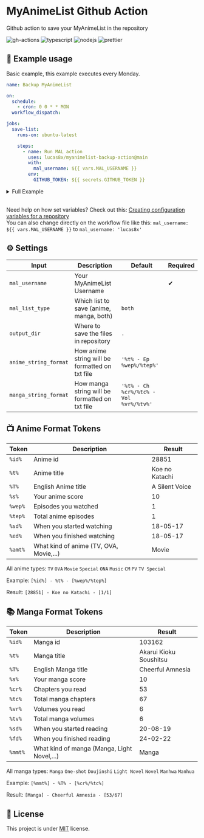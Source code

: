 # MyAnimeList Github Action

Github action to save your MyAnimeList in the repository

![gh-actions](https://img.shields.io/badge/github%20actions-%232671E5.svg?style=for-the-badge&logo=githubactions&logoColor=white)
![typescript](https://img.shields.io/badge/TypeScript-007ACC?style=for-the-badge&logo=typescript&logoColor=white)
![nodejs](https://img.shields.io/badge/Node%20js-339933?style=for-the-badge&logo=nodedotjs&logoColor=white)
![prettier](https://img.shields.io/badge/prettier-1A2C34?style=for-the-badge&logo=prettier&logoColor=F7BA3E)

## 🚀 Example usage

Basic example, this example executes every Monday.

```yaml
name: Backup MyAnimeList

on:
  schedule:
    - cron: 0 0 * * MON
  workflow_dispatch:

jobs:
  save-list:
    runs-on: ubuntu-latest

    steps:
      - name: Run MAL action
        uses: lucas8x/myanimelist-backup-action@main
        with:
          mal_username: ${{ vars.MAL_USERNAME }}
        env:
          GITHUB_TOKEN: ${{ secrets.GITHUB_TOKEN }}
```

<details>
  <summary>Full Example</summary>

  ```yaml
  name: Backup MyAnimeList

  on:
    schedule:
      - cron: 0 0 * * MON
    workflow_dispatch:

  jobs:
    save-list:
      runs-on: ubuntu-latest

      steps:
        - name: Run MAL action
          uses: lucas8x/myanimelist-backup-action@main
          with:
            mal_username: ${{ vars.MAL_USERNAME }}
            mal_list_type: ${{ vars.MAL_LIST_TYPE }}
            output_dir: ${{ vars.MAL_OUTPUT_DIR }}
            anime_string_format: ${{ vars.ANIME_STRING_FORMAT }}
            manga_string_format: ${{ vars.MANGA_STRING_FORMAT }}
          env:
            GITHUB_TOKEN: ${{ secrets.GITHUB_TOKEN }}
  ```

</details>
</br>

Need help on how set variables? Check out this: [Creating configuration variables for a repository](https://docs.github.com/en/actions/learn-github-actions/variables#creating-configuration-variables-for-a-repository)</br>
You can also change directly on the workflow file like this: `mal_username: ${{ vars.MAL_USERNAME }}` to `mal_username: 'lucas8x'`

## ⚙ Settings

| Input                  | Description                                      | Default       | Required |
| ---------------------- | ------------------------------------------------ | ------------- | -------- |
| `mal_username`         | Your MyAnimeList Username                        |               | ✔        |
| `mal_list_type`        | Which list to save (anime, manga, both)          | `both`        |          |
| `output_dir`           | Where to save the files in repository            | `.`           |          |
| `anime_string_format`  | How anime string will be formatted on txt file   | `'%t% - Ep %wep%/%tep%'` | |
| `manga_string_format`  | How manga string will be formatted on txt file   | `'%t% - Ch %cr%/%tc% - Vol %vr%/%tv%'` | |

## 📺 Anime Format Tokens

| Token                  | Description                                             | Result           |
| ---------------------- | ------------------------------------------------------  | ---------------- |
| `%id%`                  | Anime id                                               | 28851            |
| `%t%`                   | Anime title                                            | Koe no Katachi |
| `%T%`                   | English Anime title                                    | A Silent Voice |
| `%s%`                   | Your anime score                                       | 10               |
| `%wep%`                 | Episodes you watched                                   | 1                |
| `%tep%`                 | Total anime episodes                                   | 1                |
| `%sd%`                  | When you started watching                              | 18-05-17         |
| `%ed%`                  | When you finished watching                             | 18-05-17         |
| `%amt%`                 | What kind of anime (TV, OVA, Movie,...)                | Movie            |

All anime types: `TV` `OVA` `Movie` `Special` `ONA` `Music` `CM` `PV` `TV Special`

Example: `[%id%] - %t% - [%wep%/%tep%]`

Result: `[28851] - Koe no Katachi - [1/1]`

## 📚 Manga Format Tokens

| Token                  | Description                                          | Result                   |
| ---------------------- | ---------------------------------------------------- | ------------------------ |
| `%id%`                  | Manga id                                            | 103162                   |
| `%t%`                   | Manga title                                         | Akarui Kioku Soushitsu   |
| `%T%`                   | English Manga title                                 | Cheerful Amnesia         |
| `%s%`                   | Your manga score                                    | 10                       |
| `%cr%`                  | Chapters you read                                   | 53                       |
| `%tc%`                  | Total manga chapters                                | 67                       |
| `%vr%`                  | Volumes you read                                    | 6                        |
| `%tv%`                  | Total manga volumes                                 | 6                        |
| `%sd%`                  | When you started reading                            | 20-08-19                 |
| `%fd%`                  | When you finished reading                           | 24-02-22                 |
| `%mmt%`                 | What kind of manga (Manga, Light Novel,...)         | Manga                    |

All manga types: `Manga` `One-shot` `Doujinshi` `Light Novel` `Novel` `Manhwa` `Manhua`

Example: `[%mmt%] - %T% - [%cr%/%tc%]`

Result: `[Manga] - Cheerful Amnesia - [53/67]`

## 📝 License

This project is under [MIT](./LICENSE) license.
